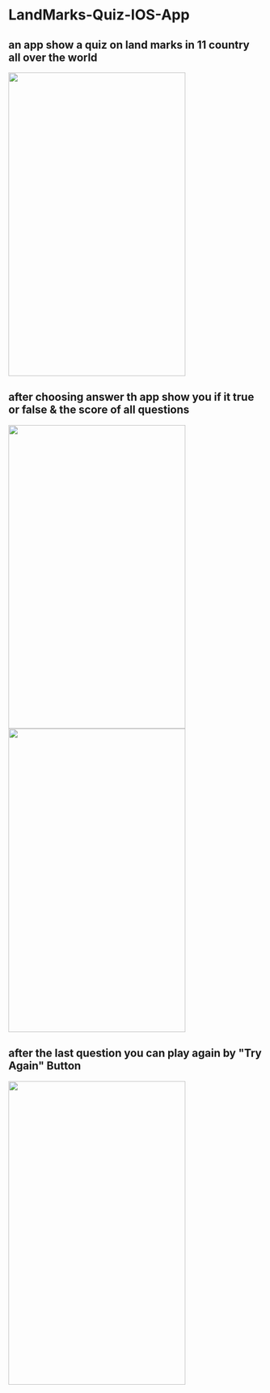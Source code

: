 # LandMarks-Quiz-IOS-App

## an app show a quiz on land marks in 11 country all over the world 

<div class="myDiv">
 <img src="https://user-images.githubusercontent.com/97084704/209415104-6cbd7997-3ac2-4582-8bf4-e144c6157d53.png" width="350" height="600">
</div>
 


## after choosing answer th app show you if it true or false & the score of all questions 


<div class="myDiv">
 <img src="https://user-images.githubusercontent.com/97084704/209415166-68a365f2-6853-47e6-913d-1fb3f4698a9a.png" width="350" height="600">
 <img src="https://user-images.githubusercontent.com/97084704/209415171-33cb3654-5375-40a7-84d1-3241c26b9807.png" width="350" height="600">
</div>
  
## after the last question you can play again by "Try Again" Button


<div class="myDiv">
 <img src="https://user-images.githubusercontent.com/97084704/209415206-44f1bef0-5060-4522-a8cc-b273819562e4.png" width="350" height="600">
</div>
 


